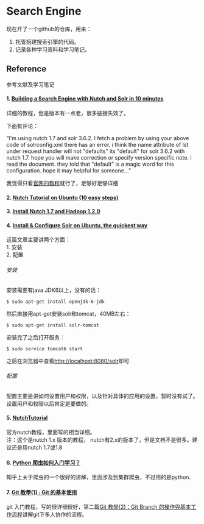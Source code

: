 Search Engine
============

现在开了一个github的仓库，用来：  
1. 托管搭建搜索引擎的代码。  
2. 记录各种学习资料和学习笔记。  


## Reference
参考文献及学习笔记

#### 1. [Building a Search Engine with Nutch and Solr in 10 minutes](http://www.building-blocks.com/thinking/building-a-search-engine-with-nutch-and-solr-in-10-minutes/)

详细的教程，但是版本有一点老，很多链接失效了。  

下面有评论：  

“I'm using nutch 1.7 and solr 3.6.2. I fetch a problem by using your above code of solrconfig.xml there has an error. i think the name attribute of lst under request handler will not "defaults" its "default" for solr 3.6.2 with nutch 1.7. hope you will make correction or specify version specific note. i read the document. they told that "default" is a magic word for this configuration. hope it may helpful for someone...”  

我觉得只看[官网的教程](http://wiki.apache.org/nutch/NutchTutorial)就行了，足够好足够详细  

#### 2. [Nutch Tutorial on Ubuntu (10 easy steps)](https://sites.google.com/site/profileswapnilkulkarni/tech-talk/nutchtutorialonubuntu10easysteps)

#### 3. [Install Nutch 1.7 and Hadoop 1.2.0](http://nutchhadoop.blogspot.com/)

#### 4. [Install & Configure Solr on Ubuntu, the quickest way](https://github.com/sunspot/sunspot/wiki/Configure-Solr-on-Ubuntu,-the-quickest-way)

这篇文章主要讲两个方面：  
	1. 安装  
	2. 配置  

###### 安装
安装需要有java JDK6以上，没有的话：
```
$ sudo apt-get install openjdk-6-jdk
```

然后直接用apt-get安装solr和tomcat，40MB左右：
```
$ sudo apt-get install solr-tomcat
```

安装完了之后打开服务：
```
$ sudo service tomcat6 start
```

之后在浏览器中查看[http://localhost:8080/solr](http://localhost:8080/solr)即可

###### 配置
配置主要是讲如何设置用户和权限，以及针对具体的应用的设置，暂时没有试了。  
设置用户和权限以后肯定是要做的。

#### 5. [NutchTutorial](http://wiki.apache.org/nutch/NutchTutorial)
官方nutch教程，里面写的相当详细。  
注：这个是nutch 1.x 版本的教程， nutch有2.x的版本了，但是文档不是很多。建议还是用nutch 1.7或1.8

#### 6. [Python 爬虫如何入门学习？](http://www.zhihu.com/question/20899988/answer/24923424?utm_campaign=official_account&utm_source=weibo&utm_medium=zhihu&utm_content=answer)
知乎上关于爬虫的一个很好的讲解，里面涉及到集群爬虫，不过用的是python.

#### 7. [Git 教學(1) : Git 的基本使用](http://blog.gogojimmy.net/2012/01/17/how-to-use-git-1-git-basic/)
git 入门教程，写的很详细很好，第二篇[Git 教學(2)：Git Branch 的操作與基本工作流程](http://blog.gogojimmy.net/2012/01/21/how-to-use-git-2-basic-usage-and-worflow/)讲解git下多人协作的流程。




